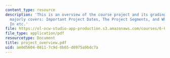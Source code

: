 ```yaml
---
content_type: resource
description: 'This is an overview of the course project and its grading scheme. It
  majorly covers: Important Project Dates, The Project Segments, and What To Hand
  In etc.'
file: https://ol-ocw-studio-app-production.s3.amazonaws.com/courses/6-035-computer-language-engineering-sma-5502-fall-2005/ae0d560408117c9d0b65d0975a9bdc7a_project_overview.pdf
file_type: application/pdf
resourcetype: Document
title: project_overview.pdf
uid: ae0d5604-0811-7c9d-0b65-d0975a9bdc7a
---
```


